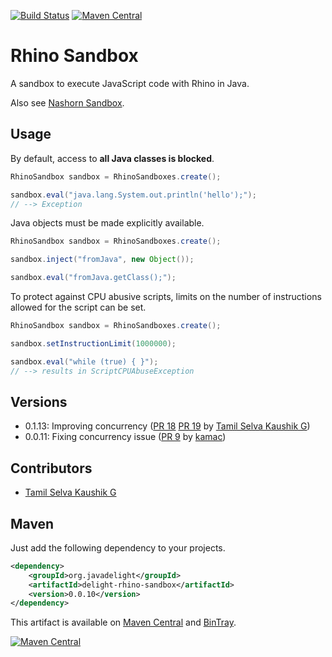 [![Build Status](https://travis-ci.org/javadelight/delight-rhino-sandbox.svg?branch=master)](https://travis-ci.org/javadelight/delight-rhino-sandbox) [![Maven Central](https://img.shields.io/maven-central/v/org.javadelight/delight-rhino-sandbox.svg)](https://search.maven.org/#search%7Cga%7C1%7Cdelight-rhino-sandbox)

# Rhino Sandbox

A sandbox to execute JavaScript code with Rhino in Java.

Also see [Nashorn Sandbox](https://github.com/javadelight/delight-nashorn-sandbox).

## Usage

By default, access to **all Java classes is blocked**.

```java
RhinoSandbox sandbox = RhinoSandboxes.create();

sandbox.eval("java.lang.System.out.println('hello');");
// --> Exception
```

Java objects must be made explicitly available.

```java
RhinoSandbox sandbox = RhinoSandboxes.create();

sandbox.inject("fromJava", new Object());

sandbox.eval("fromJava.getClass();");
```

To protect against CPU abusive scripts, limits on the number of instructions allowed for the script can be set.

```java
RhinoSandbox sandbox = RhinoSandboxes.create();

sandbox.setInstructionLimit(1000000);

sandbox.eval("while (true) { }");
// --> results in ScriptCPUAbuseException
```

## Versions

- 0.1.13: Improving concurrency ([PR 18](https://github.com/javadelight/delight-rhino-sandbox/pull/18) [PR 19](https://github.com/javadelight/delight-rhino-sandbox/pull/19) by [Tamil Selva Kaushik G](https://github.com/gtskaushik))
- 0.0.11: Fixing concurrency issue ([PR 9](https://github.com/javadelight/delight-rhino-sandbox/pull/9) by [kamac](https://github.com/kamac))

## Contributors

- [Tamil Selva Kaushik G](https://github.com/gtskaushik)

## Maven

Just add the following dependency to your projects.

```xml
<dependency>
    <groupId>org.javadelight</groupId>
    <artifactId>delight-rhino-sandbox</artifactId>
    <version>0.0.10</version>
</dependency>
```

This artifact is available on [Maven Central](https://search.maven.org/#search%7Cga%7C1%7Cdelight-rhino-sandbox) and 
[BinTray](https://bintray.com/javadelight/javadelight/delight-rhino-sandbox).

[![Maven Central](https://img.shields.io/maven-central/v/org.javadelight/delight-rhino-sandbox.svg)](https://search.maven.org/#search%7Cga%7C1%7Cdelight-rhino-sandbox)


